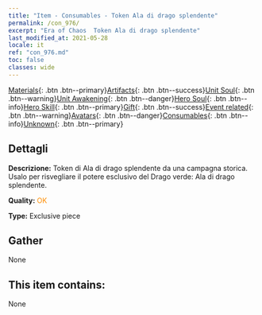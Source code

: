 ```yaml
---
title: "Item - Consumables - Token Ala di drago splendente"
permalink: /con_976/
excerpt: "Era of Chaos  Token Ala di drago splendente"
last_modified_at: 2021-05-28
locale: it
ref: "con_976.md"
toc: false
classes: wide
---
```

 [Materials](/ItemsIT/){: .btn .btn--primary}[Artifacts](/ItemsIT/Artifacts/){: .btn .btn--success}[Unit Soul](/ItemsIT/UnitSoul/){: .btn .btn--warning}[Unit Awakening](/ItemsIT/UnitAwakening/){: .btn .btn--danger}[Hero Soul](/ItemsIT/HeroSoul/){: .btn .btn--info}[Hero Skill](/ItemsIT/HeroSkill/){: .btn .btn--primary}[Gift](/ItemsIT/Gift/){: .btn .btn--success}[Event related](/ItemsIT/Events/){: .btn .btn--warning}[Avatars](/ItemsIT/Avatars/){: .btn .btn--danger}[Consumables](/ItemsIT/Consumables/){: .btn .btn--info}[Unknown](/ItemsIT/Unknown/){: .btn .btn--primary}

## Dettagli
 **Descrizione:** Token di Ala di drago splendente da una campagna storica. Usalo per risvegliare il potere esclusivo del Drago verde: Ala di drago splendente.

 **Quality:** <span style="color: #FF8C00">OK</span>

 **Type:** Exclusive piece

## Gather

  None

## This item contains:

  None


